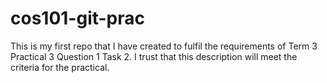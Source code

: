 # cos101-git-prac
This is my first repo that I have created to fulfil the requirements of Term 3 Practical 3 Question 1 Task 2. I trust that this description will meet the criteria for the practical.
